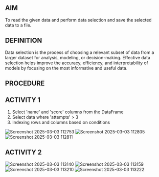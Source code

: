 ## AIM
To read the given data and perform data selection and save the selected data to a file.

## DEFINITION 
Data selection is the process of choosing a relevant subset of data from a larger dataset for analysis, modeling, or decision-making. Effective data selection helps improve the accuracy, efficiency, and interpretability of models by focusing on the most informative and useful data. 

## PROCEDURE 
## ACTIVITY 1
1. Select 'name' and 'score' columns from the DataFrame
2. Select data where 'attempts' > 3
3. Indexing rows and columns based on conditions

![Screenshot 2025-03-03 112753](https://github.com/user-attachments/assets/0092e773-897a-4a39-8d7f-9fb329d7e32f)
![Screenshot 2025-03-03 112805](https://github.com/user-attachments/assets/38d2683c-13a5-420c-bff6-b2ea65c91d9a)
![Screenshot 2025-03-03 112811](https://github.com/user-attachments/assets/ef93301a-17e7-40de-b5cd-1928ad36867a)

## ACTIVITY 2

![Screenshot 2025-03-03 113140](https://github.com/user-attachments/assets/24cc84de-b477-45c3-b463-fe00c579e71d)
![Screenshot 2025-03-03 113159](https://github.com/user-attachments/assets/ee0daefb-e26b-4cbb-a8ab-890fb1a5dfa5)
![Screenshot 2025-03-03 113210](https://github.com/user-attachments/assets/ce723215-176f-4a55-ad3d-2c27ad8d5d02)
![Screenshot 2025-03-03 113222](https://github.com/user-attachments/assets/9eb35363-1b15-46f5-865f-8ef5b8352c94)
